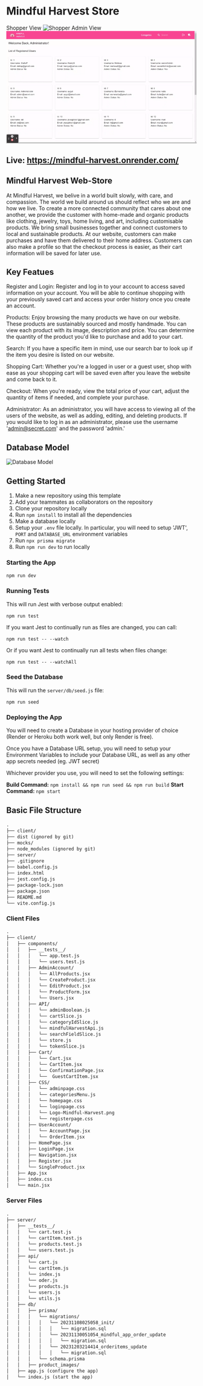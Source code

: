 # Mindful Harvest Store
Shopper View
![Shopper](mindfulHarvest.gif) 
Admin View
![Admin User](MindfulHarvestAdmin.gif)

## Live: https://mindful-harvest.onrender.com/

## Mindful Harvest Web-Store

At Mindful Harvest, we belive in a world built slowly, with care, and compassion. The world we build around us should reflect who we are and how we live.
To create a more connected community that cares about one another, we provide the customer with home-made and organic products like clothing, jewelry, toys, home living, and art, including customisable products. We bring small businesses together and connect customers to local and sustainable products.
At our website, customers can make purchases and have them delivered to their home address. Customers can also make a profile so that the checkout process is easier, as their cart information will be saved for later use.

## Key Featues

Register and Login: Register and log in to your account to access saved information on your account. You will be able to continue shopping with your previously saved cart and access your order history once you create an account. 

Products: Enjoy browsing the many products we have on our website. These products are sustainably sourced and mostly handmade. You can view each product with its image, description and price. You can determine the quantity of the product you'd like to purchase and add to your cart.

Search: If you have a specific item in mind, use our search bar to look up if the item you desire is listed on our website. 

Shopping Cart: Whether you're a logged in user or a guest user, shop with ease as your shopping cart will be saved even after you leave the website and come back to it.

Checkout: When you're ready, view the total price of your cart, adjust the quantity of items if needed, and complete your purchase.

Administrator: As an administrator, you will have access to viewing all of the users of the website, as well as adding, editing, and deleting products. If you would like to log in as an administrator, please use the username 'admin@secret.com' and the password 'admin.'

## Database Model

![Database Model](database_schema.JPG)

## Getting Started

1. Make a new repository using this template
2. Add your teammates as collaborators on the repository
3. Clone your repository locally
4. Run `npm install` to install all the dependencies
5. Make a database locally
6. Setup your `.env` file locally. In particular, you will need to setup 'JWT', `PORT` and `DATABASE_URL` environment variables
7. Run `npx prisma migrate`
8. Run `npm run dev` to run locally


### Starting the App

```
npm run dev
```

### Running Tests

This will run Jest with verbose output enabled:
```
npm run test
```

If you want Jest to continually run as files are changed, you can call:
```
npm run test -- --watch
```

Or if you want Jest to continually run all tests when files change:
```
npm run test -- --watchAll
```

### Seed the Database

This will run the `server/db/seed.js` file:
```
npm run seed
```

### Deploying the App

You will need to create a Database in your hosting provider of choice (Render or Heroku both work well, but only Render is free).

Once you have a Database URL setup, you will need to setup your Environment Variables to include your Database URL, as well as any other app secrets needed (eg. JWT secret)

Whichever provider you use, you will need to set the following settings:

**Build Command:** `npm install && npm run seed && npm run build`
**Start Command:** `npm start`

## Basic File Structure
```
.
├── client/
├── dist (ignored by git)
├── mocks/
├── node_modules (ignored by git)
├── server/
├── .gitignore
├── babel.config.js
├── index.html
├── jest.config.js
├── package-lock.json
├── package.json
├── README.md
└── vite.config.js
```

### Client Files

```
.
├── client/
│   ├── components/
│   │   ├── __tests__/
│   │   │   └── app.test.js
│   │   │   └── users.test.js
│   │   ├── AdminAccount/
│   │   │   └── AllProducts.jsx
│   │   │   └── CreateProduct.jsx
│   │   │   └── EditProduct.jsx
│   │   │   └── ProductForm.jsx
│   │   │   └── Users.jsx
│   │   ├── API/
│   │   │   └── adminBoolean.js
│   │   │   └── cartSlice.js
│   │   │   └── categoryIdSlice.js
│   │   │   └── mindfulHarvestApi.js
│   │   │   └── searchFieldSlice.js
│   │   │   └── store.js
│   │   │   └── tokenSlice.js
│   │   ├── Cart/
│   │   │   └── Cart.jsx
│   │   │   └── CartItem.jsx
│   │   │   └── ConfirmationPage.jsx
│   │   │   └──  GuestCartItem.jsx
│   │   ├── CSS/
│   │   │   └── adminpage.css
│   │   │   └── categoriesMenu.js
│   │   │   └── homepage.css
│   │   │   └── loginpage.css
│   │   │   └── Logo-Mindful-Harvest.png
│   │   │   └── registerpage.css
│   │   ├── UserAccount/
│   │   │   └── AccountPage.jsx
│   │   │   └── OrderItem.jsx
│   │   ├── HomePage.jsx
│   │   ├── LoginPage.jsx
│   │   ├── Navigation.jsx
│   │   ├── Register.jsx
│   │   └── SingleProduct.jsx
│   ├── App.jsx
│   ├── index.css
│   └── main.jsx
```

### Server Files

```
.
├── server/
│   ├── __tests__/
│   │   └── cart.test.js
│   │   └── cartItem.test.js
│   │   └── products.test.js
│   │   └── users.test.js
│   ├── api/
│   │   └── cart.js
│   │   └── cartItem.js
│   │   └── index.js
│   │   └── oder.js
│   │   └── products.js
│   │   └── users.js
│   │   └── utils.js
│   ├── db/
│   │   ├── prisma/
│   │   │   └── migrations/
│   │   │   │   └── 20231108025058_init/
│   │   │   │   │   └── migration.sql
│   │   │   │   └── 20231130051054_mindful_app_order_update
│   │   │   │   │   └── migration.sql
│   │   │   │   └── 20231203214414_orderitems_update
│   │   │   │   │   └── migration.sql
│   │   │   └── schema.prisma
│   │   ├── product_images/
│   ├── app.js (configure the app)
│   └── index.js (start the app)
```
